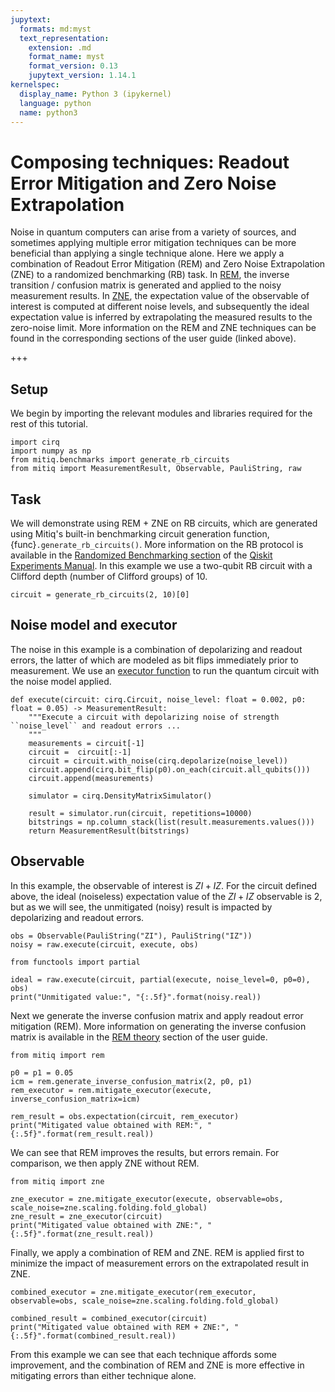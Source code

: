 ```yaml
---
jupytext:
  formats: md:myst
  text_representation:
    extension: .md
    format_name: myst
    format_version: 0.13
    jupytext_version: 1.14.1
kernelspec:
  display_name: Python 3 (ipykernel)
  language: python
  name: python3
---
```


# Composing techniques: Readout Error Mitigation and Zero Noise Extrapolation

Noise in quantum computers can arise from a variety of sources, and sometimes applying multiple error mitigation techniques can be more beneficial than applying a single technique alone.
Here we apply a combination of Readout Error Mitigation (REM) and Zero Noise Extrapolation (ZNE) to a randomized benchmarking (RB) task.
In [REM](../guide/rem.md), the inverse transition / confusion matrix is generated and applied to the noisy measurement results.
In [ZNE](../guide/zne.md), the expectation value of the observable of interest is computed at different noise levels, and subsequently the ideal expectation value is inferred by extrapolating the measured results to the zero-noise
limit.
More information on the REM and ZNE techniques can be found in the corresponding sections of the user guide (linked
above).

+++

## Setup

We begin by importing the relevant modules and libraries required for the rest of this tutorial.

```{code-cell} ipython3
import cirq
import numpy as np
from mitiq.benchmarks import generate_rb_circuits
from mitiq import MeasurementResult, Observable, PauliString, raw
```

## Task

We will demonstrate using REM + ZNE on RB circuits, which are generated using Mitiq's built-in benchmarking circuit generation function, {func}`.generate_rb_circuits()`.
More information on the RB protocol is available in the [Randomized Benchmarking section](https://qiskit.org/ecosystem/experiments/manuals/verification/randomized_benchmarking.html) of the [Qiskit Experiments Manual](https://qiskit.org/ecosystem/experiments/manuals).
In this example we use a two-qubit RB circuit with a Clifford depth (number of Clifford groups) of 10.

```{code-cell} ipython3
circuit = generate_rb_circuits(2, 10)[0]
```

## Noise model and executor

The noise in this example is a combination of depolarizing and readout errors, the latter of which are modeled as bit flips immediately prior to measurement. We use an [executor function](../guide/executors.md) to run the quantum circuit with the noise model applied.

```{code-cell} ipython3
def execute(circuit: cirq.Circuit, noise_level: float = 0.002, p0: float = 0.05) -> MeasurementResult:
    """Execute a circuit with depolarizing noise of strength ``noise_level`` and readout errors ...
    """
    measurements = circuit[-1]
    circuit =  circuit[:-1]
    circuit = circuit.with_noise(cirq.depolarize(noise_level))
    circuit.append(cirq.bit_flip(p0).on_each(circuit.all_qubits()))
    circuit.append(measurements)

    simulator = cirq.DensityMatrixSimulator()

    result = simulator.run(circuit, repetitions=10000)
    bitstrings = np.column_stack(list(result.measurements.values()))
    return MeasurementResult(bitstrings)
```

## Observable

In this example, the observable of interest is $ZI + IZ$.
For the circuit defined above, the ideal (noiseless) expectation value of the $ZI + IZ$ observable is 2, but as we will see, the unmitigated (noisy) result is impacted by depolarizing and readout errors.

```{code-cell} ipython3
obs = Observable(PauliString("ZI"), PauliString("IZ"))
noisy = raw.execute(circuit, execute, obs)
```

```{code-cell} ipython3
from functools import partial

ideal = raw.execute(circuit, partial(execute, noise_level=0, p0=0), obs)
print("Unmitigated value:", "{:.5f}".format(noisy.real))
```

Next we generate the inverse confusion matrix and apply readout error mitigation (REM).
More information on generating the inverse confusion matrix is available in the [REM theory](../guide/rem-5-theory.md) section of the user guide.

```{code-cell} ipython3
from mitiq import rem

p0 = p1 = 0.05
icm = rem.generate_inverse_confusion_matrix(2, p0, p1)
rem_executor = rem.mitigate_executor(execute, inverse_confusion_matrix=icm)

rem_result = obs.expectation(circuit, rem_executor)
print("Mitigated value obtained with REM:", "{:.5f}".format(rem_result.real))
```

We can see that REM improves the results, but errors remain.
For comparison, we then apply ZNE without REM.

```{code-cell} ipython3
from mitiq import zne

zne_executor = zne.mitigate_executor(execute, observable=obs, scale_noise=zne.scaling.folding.fold_global)
zne_result = zne_executor(circuit)
print("Mitigated value obtained with ZNE:", "{:.5f}".format(zne_result.real))
```

Finally, we apply a combination of REM and ZNE.
REM is applied first to minimize the impact of measurement errors on the extrapolated result in ZNE.

```{code-cell} ipython3
combined_executor = zne.mitigate_executor(rem_executor, observable=obs, scale_noise=zne.scaling.folding.fold_global)

combined_result = combined_executor(circuit)
print("Mitigated value obtained with REM + ZNE:", "{:.5f}".format(combined_result.real))
```

From this example we can see that each technique affords some improvement, and the combination of REM and ZNE is more effective in mitigating errors than either technique alone.
